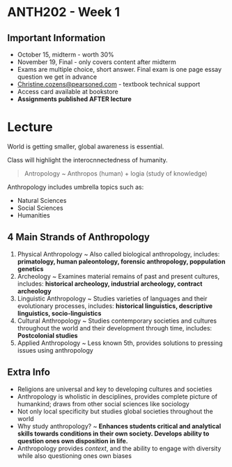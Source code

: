 # ANTH202 - Week 1

## Important Information
* October 15, midterm - worth 30%
* November 19, Final - only covers content after midterm
* Exams are multiple choice, short answer. Final exam is one page essay question we get in advance
* Christine.cozens@pearsoned.com - textbook technical support
* Access card available at bookstore
* **Assignments published AFTER lecture**

# Lecture
World is getting smaller, global awareness is essential.

Class will highlight the interocnnectedness of humanity.

> Antropology ~ Anthropos (human) + logia (study of knowledge)

Anthropology includes umbrella topics such as:

* Natural Sciences
* Social Sciences
* Humanities

## 4 Main Strands of Anthropology
1. Physical Anthropology ~ Also called biological anthropology, includes: **primatology, human paleontology, forensic anthropology, poppulation genetics**
2. Archeology ~ Examines material remains of past and present cultures, includes: **historical archeology, industrial archeology, contract archeology**
3. Linguistic Anthropology ~ Studies varieties of languages and their evolutionary processes, includes: **historical linguistics, descriptive linguistics, socio-linguistics**
4. Cultural Anthropology ~ Studies contemporary societies and cultures throughout the world and their development through time, includes: **Postcolonial studies**
5. Applied Anthropology ~ Less known 5th, provides solutions to pressing issues using anthropology

## Extra Info
* Religions are universal and key to developing cultures and societies
* Anthropology is wholistic in desciplines, provides complete picture of humankind; draws from other social sciences like sociology
* Not only local specificity but studies global societies throughout the world
* Why study anthropology? ~ **Enhances students critical and analytical skills towards conditions in their own society. Develops ability to question ones own disposition in life.**
* Anthropology provides *context*, and the ability to engage with diversity while also questioning ones own biases
